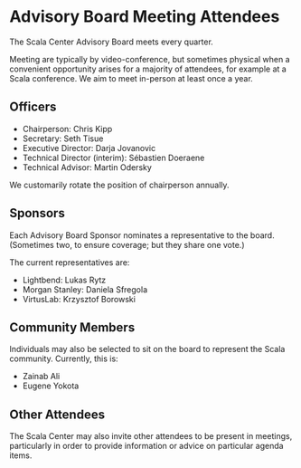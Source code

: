 # Advisory Board Meeting Attendees

The Scala Center Advisory Board meets every quarter.

Meeting are typically by video-conference, but sometimes physical when
a convenient opportunity arises for a majority of attendees, for
example at a Scala conference.  We aim to meet in-person at
least once a year.

## Officers

 - Chairperson: Chris Kipp
 - Secretary: Seth Tisue
 - Executive Director: Darja Jovanovic
 - Technical Director (interim): Sébastien Doeraene
 - Technical Advisor: Martin Odersky

We customarily rotate the position of chairperson annually.

## Sponsors

Each Advisory Board Sponsor nominates a representative to the board.
(Sometimes two, to ensure coverage; but they share one vote.)

The current representatives are:

 - Lightbend: Lukas Rytz
 - Morgan Stanley: Daniela Sfregola
 - VirtusLab: Krzysztof Borowski

## Community Members

Individuals may also be selected to sit on the board to represent the Scala
community. Currently, this is:

 - Zainab Ali
 - Eugene Yokota

## Other Attendees

The Scala Center may also invite other attendees to be present in meetings,
particularly in order to provide information or advice on particular agenda items.
